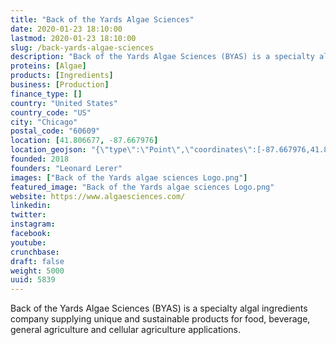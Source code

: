 ```yaml
---
title: "Back of the Yards Algae Sciences"
date: 2020-01-23 18:10:00
lastmod: 2020-01-23 18:10:00
slug: /back-yards-algae-sciences
description: "Back of the Yards Algae Sciences (BYAS) is a specialty algal ingredients company supplying unique and sustainable products for food, beverage, general agriculture and cellular agriculture&nbsp;applications."
proteins: [Algae]
products: [Ingredients]
business: [Production]
finance_type: []
country: "United States"
country_code: "US"
city: "Chicago"
postal_code: "60609"
location: [41.806677, -87.667976]
location_geojson: "{\"type\":\"Point\",\"coordinates\":[-87.667976,41.806677]}"
founded: 2018
founders: "Leonard Lerer"
images: ["Back of the Yards algae sciences Logo.png"]
featured_image: "Back of the Yards algae sciences Logo.png"
website: https://www.algaesciences.com/
linkedin: 
twitter: 
instagram: 
facebook: 
youtube: 
crunchbase: 
draft: false
weight: 5000
uuid: 5839
---
```

Back of the Yards Algae Sciences (BYAS) is a specialty algal ingredients company supplying unique and sustainable products for food, beverage, general agriculture and cellular agriculture&nbsp;applications.
